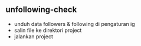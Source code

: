 ## unfollowing-check

* unduh data followers & following di pengaturan ig 
* salin file ke direktori project
* jalankan project
